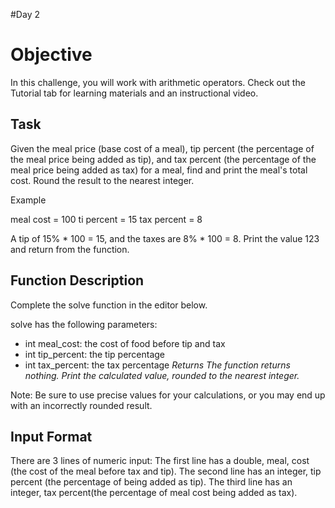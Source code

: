 #Day 2

# Objective
In this challenge, you will work with arithmetic operators. Check out the Tutorial tab for learning materials and an instructional video.

## Task
Given the meal price (base cost of a meal), tip percent (the percentage of the meal price being added as tip), and tax percent (the percentage of the meal price being added as tax) for a meal, find and print the meal's total cost. Round the result to the nearest integer.

Example

meal cost = 100
ti percent = 15
tax percent = 8 


A tip of 15% * 100 = 15, and the taxes are 8% * 100 = 8. Print the value 123 and return from the function.

## Function Description
Complete the solve function in the editor below.

solve has the following parameters:

- int meal_cost: the cost of food before tip and tax
- int tip_percent: the tip percentage
- int tax_percent: the tax percentage
 *Returns The function returns nothing. Print the calculated value, rounded to the nearest integer.*

Note: Be sure to use precise values for your calculations, or you may end up with an incorrectly rounded result.

## Input Format

There are  3 lines of numeric input:
The first line has a double, meal, cost (the cost of the meal before tax and tip).
The second line has an integer, tip percent (the percentage of  being added as tip).
The third line has an integer, tax percent(the percentage of meal cost being added as tax).